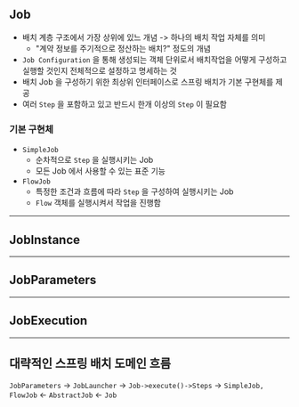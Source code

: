 ## Job
- 배치 계층 구조에서 가장 상위에 있느 개념 -> 하나의 배치 작업 자체를 의미
  - "계약 정보를 주기적으로 정산하는 배치?" 정도의 개념
- `Job Configuration` 을 통해 생성되는 객체 단위로서 배치작업을 어떻게 구성하고 실행할 것인지 전체적으로 설정하고 명세하는 것
- 배치 Job 을 구성하기 위한 최상위 인터페이스로 스프링 배치가 기본 구현체를 제공
- 여러 `Step` 을 포함하고 있고 반드시 한개 이상의 `Step` 이 필요함

### 기본 구현체
- `SimpleJob`
  - 순차적으로 `Step` 을 실행시키는 Job
  - 모든 Job 에서 사용할 수 있는 표준 기능
- `FlowJob`
  - 특정한 조건과 흐름에 따라 `Step` 을 구성하여 실행시키는 Job
  - `Flow` 객체를 실행시켜서 작업을 진행함



---

## JobInstance

---

## JobParameters

---

## JobExecution

---

## 대략적인 스프링 배치 도메인 흐름
`JobParameters` -> `JobLauncher` -> `Job->execute()->Steps` -> `SimpleJob, FlowJob` <- `AbstractJob` <- `Job` 
